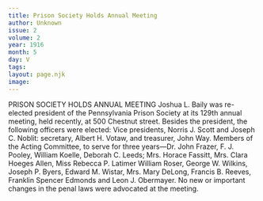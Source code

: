 ```yaml
---
title: Prison Society Holds Annual Meeting
author: Unknown
issue: 2
volume: 2
year: 1916
month: 5
day: V
tags:
layout: page.njk
image:
---
```

PRISON SOCIETY HOLDS ANNUAL MEETING    Joshua L. Baily was re-elected president of the Pennsylvania Prison Society at its 129th annual meeting, held recently, at 500 Chestnut street. Besides the president, the following officers were elected: Vice presidents, Norris J. Scott and Joseph C. Noblit: secretary, Albert H. Votaw, and treasurer, John Way.       Members of the Acting Committee, to serve for three years—Dr. John Frazer, F. J. Pooley, William Koelle, Deborah C. Leeds; Mrs. Horace Fassitt, Mrs. Clara Hoeges Allen, Miss Rebecca P. Latimer William Roser, George W. Wilkins, Joseph P. Byers, Edward M. Wistar, Mrs. Mary DeLong, Francis B. Reeves, Franklin Spencer Edmonds and Leon J. Obermayer.        No new or important changes in the penal laws were advocated at the meeting. 



